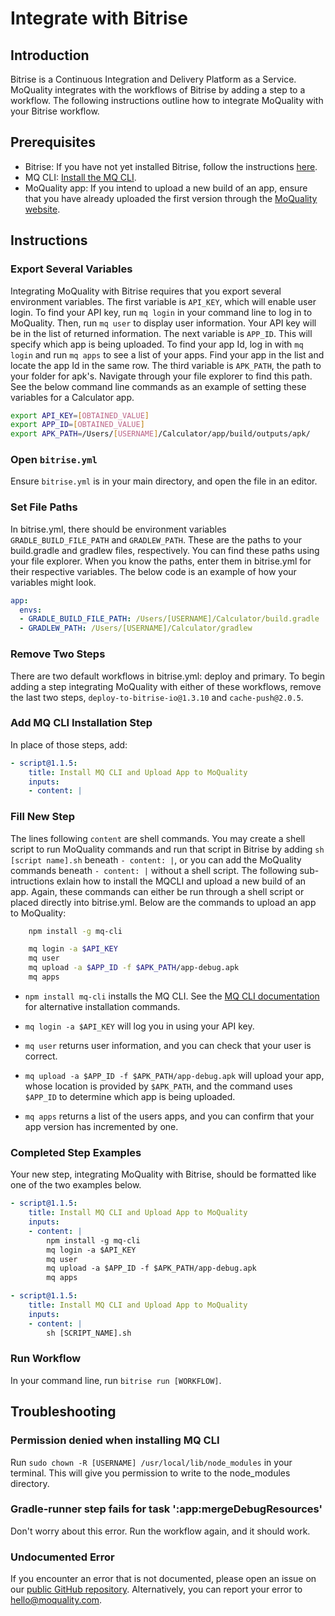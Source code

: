 # Integrate with Bitrise

## Introduction

Bitrise is a Continuous Integration and Delivery Platform as a Service. MoQuality integrates with the workflows of Bitrise by adding a step to a workflow. The following instructions outline how to integrate MoQuality with your Bitrise workflow.

## Prerequisites

* Bitrise: If you have not yet installed Bitrise, follow the instructions [here](https://www.bitrise.io/cli).
* MQ CLI: [Install the MQ CLI](mq-cli.md#installation).
* MoQuality app: If you intend to upload a new build of an app, ensure that you have already uploaded the first version through the [MoQuality website](https://app.moquality.com/).

## Instructions

### Export Several Variables

Integrating MoQuality with Bitrise requires that you export several environment variables. The first variable is `API_KEY`, which will enable user login. To find your API key, run `mq login` in your command line to log in to MoQuality. Then, run `mq user` to display user information. Your API key will be in the list of returned information. The next variable is `APP_ID`. This will specify which app is being uploaded. To find your app Id, log in with `mq login` and run `mq apps` to see a list of your apps. Find your app in the list and locate the app Id in the same row. The third variable is `APK_PATH`, the path to your folder for apk's. Navigate through your file explorer to find this path. See the below command line commands as an example of setting these variables for a Calculator app.

``` bash
export API_KEY=[OBTAINED_VALUE]
export APP_ID=[OBTAINED_VALUE]
export APK_PATH=/Users/[USERNAME]/Calculator/app/build/outputs/apk/
```

### Open `bitrise.yml`

Ensure `bitrise.yml` is in your main directory, and open the file in an editor.

### Set File Paths

In bitrise.yml, there should be environment variables `GRADLE_BUILD_FILE_PATH` and `GRADLEW_PATH`. These are the paths to your build.gradle and gradlew files, respectively. You can find these paths using your file explorer. When you know the paths, enter them in bitrise.yml for their respective variables. The below code is an example of how your variables might look.

``` YAML
app:
  envs:
  - GRADLE_BUILD_FILE_PATH: /Users/[USERNAME]/Calculator/build.gradle
  - GRADLEW_PATH: /Users/[USERNAME]/Calculator/gradlew
```

### Remove Two Steps

There are two default workflows in bitrise.yml: deploy and primary. To begin adding a step integrating MoQuality with either of these workflows, remove the last two steps, `deploy-to-bitrise-io@1.3.10` and `cache-push@2.0.5`.

### Add MQ CLI Installation Step

In place of those steps, add:

``` YAML
- script@1.1.5:
    title: Install MQ CLI and Upload App to MoQuality
    inputs:
    - content: |
```

### Fill New Step

The lines following `content` are shell commands. You may create a shell script to run MoQuality commands and run that script in Bitrise by adding `sh [script name].sh` beneath `- content: |`, or you can add the MoQuality commands beneath `- content: |` without a shell script. The following sub-intructions exlain how to install the MQCLI and upload a new build of an app. Again, these commands can either be run through a shell script or placed directly into bitrise.yml. Below are the commands to upload an app to MoQuality:

``` bash
    npm install -g mq-cli

    mq login -a $API_KEY
    mq user
    mq upload -a $APP_ID -f $APK_PATH/app-debug.apk
    mq apps
```

* `npm install mq-cli` installs the MQ CLI. See the [MQ CLI documentation](mq-cli/#Installation) for alternative installation commands.

* `mq login -a $API_KEY` will log you in using your API key.

* `mq user` returns user information, and you can check that your user is correct.

* `mq upload -a $APP_ID -f $APK_PATH/app-debug.apk` will upload your app, whose location is provided by `$APK_PATH`, and the command uses `$APP_ID` to determine which app is being uploaded.

* `mq apps` returns a list of the users apps, and you can confirm that your app version has incremented by one.

### Completed Step Examples

Your new step, integrating MoQuality with Bitrise, should be formatted like one of the two examples below.

``` YAML
- script@1.1.5:
    title: Install MQ CLI and Upload App to MoQuality
    inputs:
    - content: |
        npm install -g mq-cli
        mq login -a $API_KEY
        mq user
        mq upload -a $APP_ID -f $APK_PATH/app-debug.apk
        mq apps

- script@1.1.5:
    title: Install MQ CLI and Upload App to MoQuality
    inputs:
    - content: |
        sh [SCRIPT_NAME].sh
```

### Run Workflow

In your command line, run `bitrise run [WORKFLOW]`.

## Troubleshooting

### Permission denied when installing MQ CLI

Run `sudo chown -R [USERNAME] /usr/local/lib/node_modules` in your terminal. This will give you permission to write to the node_modules directory.

### Gradle-runner step fails for task ':app:mergeDebugResources'

Don't worry about this error. Run the workflow again, and it should work.

### Undocumented Error

If you encounter an error that is not documented, please open an issue on our [public GitHub repository](https://github.com/moquality/devcenter/issues). Alternatively, you can report your error to <hello@moquality.com>.
